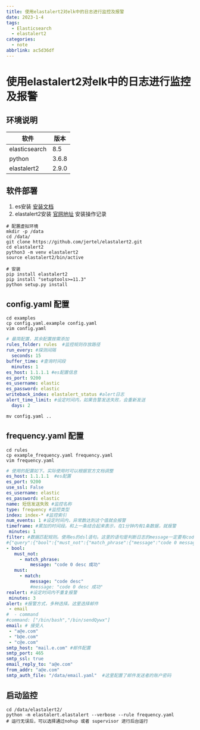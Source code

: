 ```yaml
---
title: 使用elastalert2对elk中的日志进行监控及报警
date: 2023-1-4
tags:
  - Elasticsearch
  - elastalert2
categories:
  - note
abbrlink: ac5d36df
---
```



# 使用elastalert2对elk中的日志进行监控及报警

## 环境说明

软件|版本
-|-
elasticsearch|8.5
python|3.6.8
elastalert2|2.9.0

## 软件部署
1. es安装
[安装文档](https://www.fushisanlang.cn/article/24548045.html)
2. elastalert2安装
[官网地址](https://elastalert2.readthedocs.io/)
安装操作记录
```shell
# 配置虚拟环境
mkdir -p /data 
cd /data/
git clone https://github.com/jertel/elastalert2.git
cd elastalert2
python3 -m venv elastalert2
source elastalert2/bin/active

# 安装
pip install elastalert2
pip install "setuptools>=11.3"
python setup.py install
```

## config.yaml 配置

```shell
cd examples
cp config.yaml.example config.yaml
vim config.yaml
```

```yaml
# 最简配置，其余配置按需添加
rules_folder: rules  #监控规则存放路径
run_every: #探测间隔
  seconds: 15
buffer_time: #查询时间段
  minutes: 1
es_host: 1.1.1.1 #es配置信息
es_port: 9200
es_username: elastic 
es_password: elastic 
writeback_index: elastalert_status #alert日志
alert_time_limit: #设定时间内，如果告警发送失败，会重新发送 
  days: 2
```

```shell
mv config.yaml ..
```

## frequency.yaml 配置
```shell
cd rules
cp example_frequency.yaml frequency.yaml
vim frequency.yaml
```

```yaml
# 使用的配置如下。实际使用时可以根据官方文档调整
es_host: 1.1.1.1  #es配置
es_port: 9200 
use_ssl: False
es_username: elastic 
es_password: elastic 
name: 短信发送失败 #监控名称
type: frequency #监控类型
index: index-* #监控索引
num_events: 1 #设定时间内，异常数达到这个值就会报警
timeframe: #累加的时间段。和上一条结合起来表示，在1分钟内有1条数据，就报警
 minutes: 1
filter: #数据匹配规则。使用es的dsl语句。这里的语句是判断日志的message一定要有code和desc关键字，并且message 不等于“code 0 desc 成功”这四个关键字。因为使用了match_phrase查询方式，表示这四个关键字必须相邻而且顺序不变。
#{"query":{"bool":{"must_not":{"match_phrase":{"message":"code 0 message 成功"}}}}}
- bool:
   must_not:
     - match_phrase:
         message: "code 0 desc 成功"
   must:
     - match:
         message: "code desc"
         #message: "code 0 desc 成功"
realert: #设定时间内不重复报警
 minutes: 3
alert: #报警方式，多种选择。这里选择邮件
 - email
#  - command
#command: ["/bin/bash","/bin/sendQywx"]
email: # 接受人
 - "a@e.com"
 - "b@e.com"
 - "c@e.com"
smtp_host: "mail.e.com" #邮件配置
smtp_port: 465
smtp_ssl: true
email_reply_to: "a@e.com"
from_addr: "a@e.com"
smtp_auth_file: "/data/email.yaml"  #这里配置了邮件发送者的账户密码
```

## 启动监控
```shell
cd /data/elastalert2/
python -m elastalert.elastalert --verbose --rule frequency.yaml
# 运行无误后，可以选择通过nohup 或者 supervisor 进行后台运行
```
